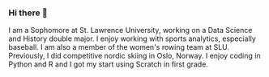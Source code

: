 ### Hi there 👋

I am a Sophomore at St. Lawrence University, working on a Data Science and History double major. I enjoy working with sports analytics, especially baseball. I am also a member of the women's rowing team at SLU. Previously, I did competitive nordic skiing in Oslo, Norway. I enjoy coding in Python and R and I got my start using Scratch in first grade. 

<!--
**abigailwsmith/abigailwsmith** is a ✨ _special_ ✨ repository because its `README.md` (this file) appears on your GitHub profile.

Here are some ideas to get you started:

- 🔭 I’m currently working on ...
- 🌱 I’m currently learning ...
- 👯 I’m looking to collaborate on ...
- 🤔 I’m looking for help with ...
- 💬 Ask me about ...
- 📫 How to reach me: ...
- 😄 Pronouns: ...
- ⚡ Fun fact: ...
-->
